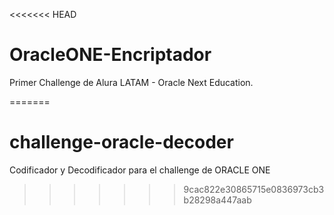 <<<<<<< HEAD

# OracleONE-Encriptador

Primer Challenge de Alura LATAM - Oracle Next Education.



=======
# challenge-oracle-decoder
Codificador y Decodificador para el challenge de ORACLE ONE
>>>>>>> 9cac822e30865715e0836973cb3b28298a447aab
 